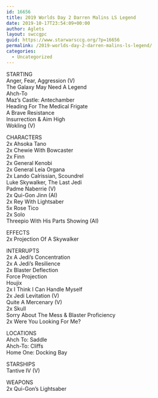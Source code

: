 ```yaml
---
id: 16656
title: 2019 Worlds Day 2 Darren Malins LS Legend
date: 2019-10-17T23:54:09+00:00
author: Aglets
layout: swccgpc
guid: https://www.starwarsccg.org/?p=16656
permalink: /2019-worlds-day-2-darren-malins-ls-legend/
categories:
  - Uncategorized
---
```

STARTING  
Anger, Fear, Aggression (V)  
The Galaxy May Need A Legend  
Ahch-To  
Maz’s Castle: Antechamber  
Heading For The Medical Frigate  
A Brave Resistance  
Insurrection & Aim High  
Wokling (V)

CHARACTERS  
2x Ahsoka Tano  
2x Chewie With Bowcaster  
2x Finn  
2x General Kenobi  
2x General Leia Organa  
2x Lando Calrissian, Scoundrel  
Luke Skywalker, The Last Jedi  
Padme Naberrie (V)  
2x Qui-Gon Jinn (AI)  
2x Rey With Lightsaber  
5x Rose Tico  
2x Solo  
Threepio With His Parts Showing (AI)

EFFECTS  
2x Projection Of A Skywalker

INTERRUPTS  
2x A Jedi’s Concentration  
2x A Jedi’s Resilience  
2x Blaster Deflection  
Force Projection  
Houjix  
2x I Think I Can Handle Myself  
2x Jedi Levitation (V)  
Quite A Mercenary (V)  
2x Skull  
Sorry About The Mess & Blaster Proficiency  
2x Were You Looking For Me?

LOCATIONS  
Ahch To: Saddle  
Ahch-To: Cliffs  
Home One: Docking Bay

STARSHIPS  
Tantive IV (V)

WEAPONS  
2x Qui-Gon’s Lightsaber